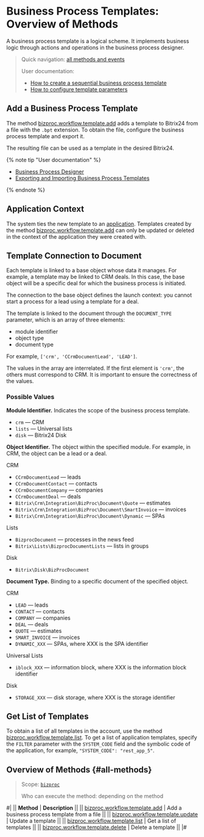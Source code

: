 # Business Process Templates: Overview of Methods

A business process template is a logical scheme. It implements business logic through actions and operations in the business process designer.

> Quick navigation: [all methods and events](#all-methods) 
> 
> User documentation: 
> - [How to create a sequential business process template](https://helpdesk.bitrix24.com/open/6034961/)
> - [How to configure template parameters](https://helpdesk.bitrix24.com/open/22522520/)

## Add a Business Process Template

The method [bizproc.workflow.template.add](./bizproc-workflow-template-add.md) adds a template to Bitrix24 from a file with the `.bpt` extension. To obtain the file, configure the business process template and export it.

The resulting file can be used as a template in the desired Bitrix24.

{% note tip "User documentation" %}

-  [Business Process Designer](https://helpdesk.bitrix24.com/open/6035031/)
-  [Exporting and Importing Business Process Templates](https://helpdesk.bitrix24.com/open/8605753/)

{% endnote %}

## Application Context

The system ties the new template to an [application](../../app-installation/index.md). Templates created by the method [bizproc.workflow.template.add](./bizproc-workflow-template-add.md) can only be updated or deleted in the context of the application they were created with.

## Template Connection to Document

Each template is linked to a base object whose data it manages. For example, a template may be linked to CRM deals. In this case, the base object will be a specific deal for which the business process is initiated.

The connection to the base object defines the launch context: you cannot start a process for a lead using a template for a deal.

The template is linked to the document through the `DOCUMENT_TYPE` parameter, which is an array of three elements:

-  module identifier
-  object type
-  document type

For example, `['crm', 'CCrmDocumentLead', 'LEAD']`.

The values in the array are interrelated. If the first element is `'crm'`, the others must correspond to CRM. It is important to ensure the correctness of the values.

### Possible Values

**Module Identifier.** Indicates the scope of the business process template.

-  `crm` — CRM
-  `lists` — Universal lists
-  `disk` — Bitrix24 Disk

**Object Identifier.** The object within the specified module. For example, in CRM, the object can be a lead or a deal.

CRM
-  `CCrmDocumentLead` — leads
-  `CCrmDocumentContact` — contacts
-  `CCrmDocumentCompany` — companies
-  `CCrmDocumentDeal` — deals
-  `Bitrix\Crm\Integration\BizProc\Document\Quote` — estimates
-  `Bitrix\Crm\Integration\BizProc\Document\SmartInvoice` — invoices
-  `Bitrix\Crm\Integration\BizProc\Document\Dynamic` — SPAs

Lists
-  `BizprocDocument` — processes in the news feed
-  `Bitrix\Lists\BizprocDocumentLists` — lists in groups

Disk
-  `Bitrix\Disk\BizProcDocument`

**Document Type.** Binding to a specific document of the specified object.

CRM
-  `LEAD` — leads
-  `CONTACT` — contacts
-  `COMPANY` — companies
-  `DEAL` — deals
-  `QUOTE` — estimates
-  `SMART_INVOICE` — invoices
-  `DYNAMIC_XXX` — SPAs, where XXX is the SPA identifier

Universal Lists
-  `iblock_XXX` — information block, where XXX is the information block identifier

Disk
-  `STORAGE_XXX` — disk storage, where XXX is the storage identifier

## Get List of Templates

To obtain a list of all templates in the account, use the method [bizproc.workflow.template.list](./bizproc-workflow-template-list.html). To get a list of application templates, specify the `FILTER` parameter with the `SYSTEM_CODE` field and the symbolic code of the application, for example, `"SYSTEM_CODE": "rest_app_5"`.

## Overview of Methods {#all-methods}

> Scope: [`bizproc`](../../scopes/permissions.md)
>
> Who can execute the method: depending on the method

#|
|| **Method** | **Description** ||
|| [bizproc.workflow.template.add](./bizproc-workflow-template-add.md) | Add a business process template from a file ||
|| [bizproc.workflow.template.update](./bizproc-workflow-template-update.md) | Update a template ||
|| [bizproc.workflow.template.list](./bizproc-workflow-template-list.md) | Get a list of templates ||
|| [bizproc.workflow.template.delete](./bizproc-workflow-template-delete.md) | Delete a template ||
|#
